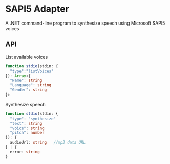 # SAPI5 Adapter
A .NET command-line program to synthesize speech using Microsoft SAPI5 voices

## API
List available voices
```typescript
function stdio(stdin: {
  "type":"listVoices"
}): Array<{
  "Name": string
  "Language": string
  "Gender": string
}>
```

Synthesize speech
```typescript
function stdio(stdin: {
  "type": "synthesize"
  "text": string
  "voice": string
  "pitch": number
}): {
  audioUrl: string   //mp3 data URL
} | {
  error: string
}
```
